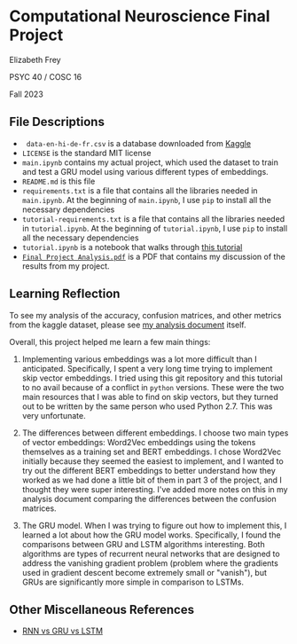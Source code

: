 # Computational Neuroscience Final Project

Elizabeth Frey

PSYC 40 / COSC 16

Fall 2023


## File Descriptions

* ` data-en-hi-de-fr.csv` is a database downloaded from [Kaggle](https://www.kaggle.com/datasets/rajnathpatel/multilingual-spam-data)
* `LICENSE` is the standard MIT license
* `main.ipynb` contains my actual project, which used the dataset to train and test a GRU model using various different types of embeddings.
* `README.md` is this file
* `requirements.txt` is a file that contains all the libraries needed in `main.ipynb`. At the beginning of `main.ipynb`, I use `pip` to install all the necessary dependencies
* `tutorial-requirements.txt` is a file that contains all the libraries needed in `tutorial.ipynb`. At the beginning of `tutorial.ipynb`, I use `pip` to install all the necessary dependencies
* `tutorial.ipynb` is a notebook that walks through [this tutorial](https://pythonalgos.com/2022/01/02/build-a-gru-rnn-in-keras/)
* [`Final Project Analysis.pdf`](https://github.com/lizfrey/comp-neuro-final-project/blob/main/Final%20Project%20Analysis.pdf) is a PDF that contains my discussion of the results from my project. 

## Learning Reflection

To see my analysis of the accuracy, confusion matrices, and other metrics from the kaggle dataset, please see [my analysis document](https://github.com/lizfrey/comp-neuro-final-project/blob/main/Final%20Project%20Analysis.pdf) itself. 

Overall, this project helped me learn a few main things:

1. Implementing various embeddings was a lot more difficult than I anticipated. Specifically, I spent a very long time trying to implement skip vector embeddings. I tried using this git repository and this tutorial to no avail because of a conflict in `python` versions. These were the two main resources that I was able to find on skip vectors, but they turned out to be written by the same person who used Python 2.7. This was very unfortunate. 

2. The differences between different embeddings. I choose two main types of vector embeddings: Word2Vec embeddings using the tokens themselves as a training set and BERT embeddings. I chose Word2Vec initially because they seemed the easiest to implement, and I wanted to try out the different BERT embeddings to better understand how they worked as we had done a little bit of them in part 3 of the project, and I thought they were super interesting. I've added more notes on this in my analysis document comparing the differences between the confusion matrices. 

3. The GRU model. When I was trying to figure out how to implement this, I learned a lot about how the GRU model works. Specifically, I found the comparisons between GRU and LSTM algorithms interesting. Both algorithms are types of recurrent neural networks that are designed to address the vanishing gradient problem (problem where the gradients used in gradient descent become extremely small or "vanish"), but GRUs are significantly more simple in comparison to LSTMs. 

## Other Miscellaneous References
* [RNN vs GRU vs LSTM](https://www.shiksha.com/online-courses/articles/rnn-vs-gru-vs-lstm/#:~:text=LSTMs%20effectively%20store%20and%20access,on%20the%20task%20at%20hand.)
